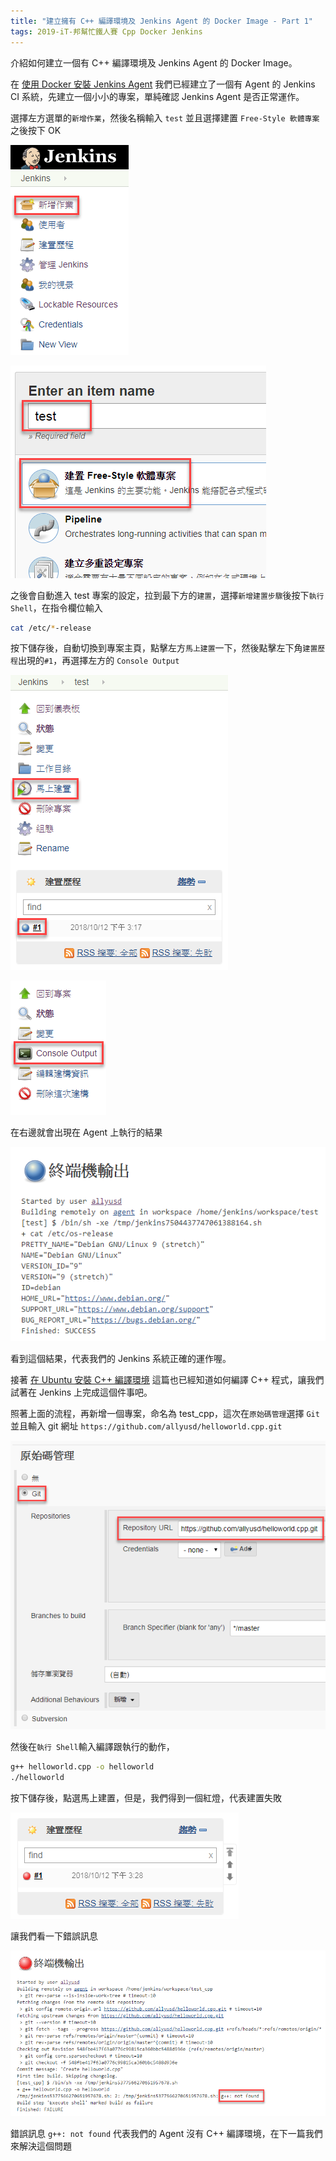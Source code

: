 ```yaml
---
title: "建立擁有 C++ 編譯環境及 Jenkins Agent 的 Docker Image - Part 1"
tags: 2019-iT-邦幫忙鐵人賽 Cpp Docker Jenkins
---
```


介紹如何建立一個有 C++ 編譯環境及 Jenkins Agent 的 Docker Image。

在 [使用 Docker 安裝 Jenkins Agent](https://twblog.hongjianching.com/2018/10/10/install-jenkins-agent-with-docker/) 我們已經建立了一個有 Agent 的 Jenkins CI 系統，先建立一個小小的專案，單純確認 Jenkins Agent 是否正常運作。

選擇左方選單的`新增作業`，然後名稱輸入 `test` 並且選擇建置 `Free-Style 軟體專案` 之後按下 OK

![](/assets/images/2018-10-12-create-cpp-compiler-with-jenkins-agent-docker-image-part-1/2018-10-12_22-57-50.png)

![](/assets/images/2018-10-12-create-cpp-compiler-with-jenkins-agent-docker-image-part-1/2018-10-12_23-11-45.png)

之後會自動進入 test 專案的設定，拉到最下方的`建置`，選擇`新增建置步驟`後按下`執行 Shell`，在指令欄位輸入

```bash
cat /etc/*-release
```

按下儲存後，自動切換到專案主頁，點擊左方`馬上建置`一下，然後點擊左下角`建置歷程`出現的`#1`，再選擇左方的 `Console Output`

![](/assets/images/2018-10-12-create-cpp-compiler-with-jenkins-agent-docker-image-part-1/2018-10-12_23-19-09.png)

![](/assets/images/2018-10-12-create-cpp-compiler-with-jenkins-agent-docker-image-part-1/2018-10-12_23-20-07.png)

在右邊就會出現在 Agent 上執行的結果

![](/assets/images/2018-10-12-create-cpp-compiler-with-jenkins-agent-docker-image-part-1/2018-10-12_23-21-26.png)

看到這個結果，代表我們的 Jenkins 系統正確的運作喔。

接著 [在 Ubuntu 安裝 C++ 編譯環境](https://twblog.hongjianching.com/2018/10/11/install-cpp-compiler-on-ubuntu/) 這篇也已經知道如何編譯 C++ 程式，讓我們試著在 Jenkins 上完成這個件事吧。

照著上面的流程，再新增一個專案，命名為 test_cpp，這次在`原始碼管理`選擇 `Git` 並且輸入 git 網址 `https://github.com/allyusd/helloworld.cpp.git`

![](/assets/images/2018-10-12-create-cpp-compiler-with-jenkins-agent-docker-image-part-1/2018-10-12_23-25-37.png)

然後在`執行 Shell`輸入編譯跟執行的動作，

```bash
g++ helloworld.cpp -o helloworld
./helloworld
```

按下儲存後，點選馬上建置，但是，我們得到一個紅燈，代表建置失敗

![](/assets/images/2018-10-12-create-cpp-compiler-with-jenkins-agent-docker-image-part-1/2018-10-12_23-29-19.png)

讓我們看一下錯誤訊息

![](/assets/images/2018-10-12-create-cpp-compiler-with-jenkins-agent-docker-image-part-1/2018-10-12_23-31-05.png)

錯誤訊息 `g++: not found` 代表我們的 Agent 沒有 C++ 編譯環境，在下一篇我們來解決這個問題
